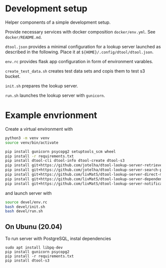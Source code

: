 # Development setup

Helper components of a simple development setup.

Provide necessary services with docker composition `docker/env.yml`. 
See `docker/README.md`.

`dtool.json` provides a minimal configuration for a lookup server launched as
described in the following. Place it at `${HOME}/.config/dtool/dtool.json`.

`env.rc` provides flask app configuration in form of environment varables.

`create_test_data.sh` creates test data sets and copis them to test s3 bucket.

`init.sh` prepares the lookup server.

`run.sh` launches the lookup server with `gunicorn`.

# Example envrionment

Create a virtual environment with

```bash
python3 -m venv venv
source venv/bin/activate

pip install gunicorn psycopg2 setuptools_scm wheel
pip install -r requirements.txt
pip install dtool-cli dtool-info dtool-create dtool-s3
pip install git+https://github.com/jotelha/dtool-lookup-server-retrieve-plugin-mongo.git@main
pip install git+https://github.com/jotelha/dtool-lookup-server-search-plugin-mongo.git@main
pip install git+https://github.com/livMatS/dtool-lookup-server-direct-mongo-plugin.git@main
pip install git+https://github.com/livMatS/dtool-lookup-server-dependency-graph-plugin.git@main
pip install git+https://github.com/livMatS/dtool-lookup-server-notification-plugin.git@main
```

and launch server with

```bash
source devel/env.rc
bash devel/init.sh
bash devel/run.sh
```

## On Ubunu (20.04)

To run server with PostgreSQL, instal dependencies 

```
sudo apt install libpq-dev
pip install gunicorn psycopg2
pip install -r requirements.txt 
pip install dtool-s3
```
